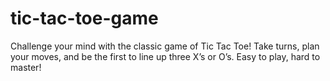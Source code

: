 # tic-tac-toe-game
Challenge your mind with the classic game of Tic Tac Toe! Take turns, plan your moves, and be the first to line up three X’s or O’s. Easy to play, hard to master!
